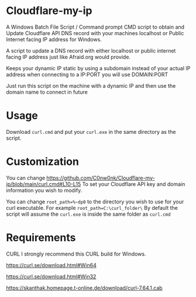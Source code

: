 # Cloudflare-my-ip

A Windows Batch File Script / Command prompt CMD script to obtain and Update Cloudflare API DNS record with your machines localhost or Public Internet facing IP address for Windows.

A script to update a DNS record with either localhost or public internet facing IP address just like Afraid.org would provide.


Keeps your dynamic IP static by using a subdomain instead of your actual IP address when connecting to a IP:PORT you will use DOMAIN:PORT 


Just run this script on the machine with a dynamic IP and then use the domain name to connect in future

# Usage

Download ```curl.cmd``` and put your ```curl.exe``` in the same directory as the script.

# Customization

You can change https://github.com/C0nw0nk/Cloudflare-my-ip/blob/main/curl.cmd#L10-L15 To set your Cloudflare API key and domain information you wish to modify.

You can change ```root_path=%~dp0``` to the directory you wish to use for your curl executable. For example ```root_path=C:\curl_folder\``` By default the script will assume the ```curl.exe``` is inside the same folder as ```curl.cmd```


# Requirements

CURL I strongly recommend this CURL build for Windows.

https://curl.se/download.html#Win64

https://curl.se/download.html#Win32

https://skanthak.homepage.t-online.de/download/curl-7.64.1.cab
